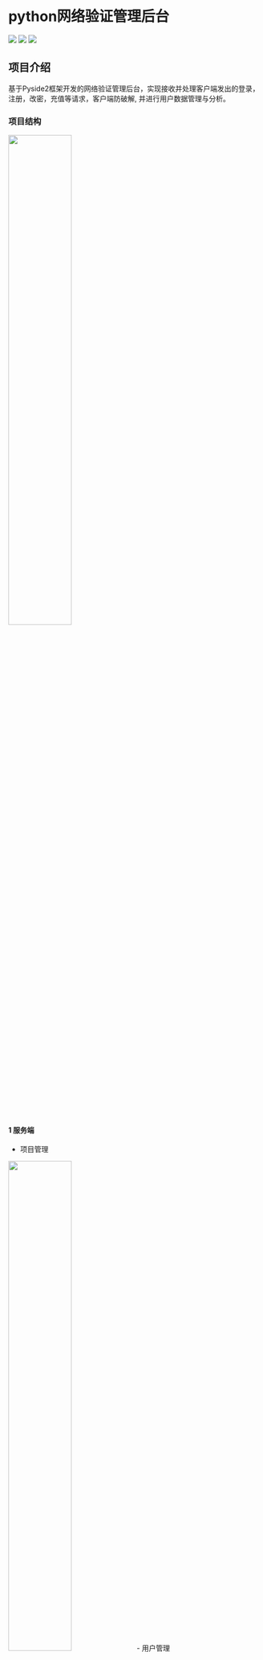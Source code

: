 # python网络验证管理后台
![](https://img.shields.io/badge/Python-3.8-blue.svg)
![](https://img.shields.io/badge/PySide2-5.15.2-blue.svg)
![](https://img.shields.io/badge/MySQL-5.7-green.svg)


## 项目介绍
基于Pyside2框架开发的网络验证管理后台，实现接收并处理客户端发出的登录，注册，改密，充值等请求，客户端防破解, 并进行用户数据管理与分析。

### 项目结构  
<img src=https://z3.ax1x.com/2021/06/04/2JtJo9.png width=50%>

#### 1 服务端
- 项目管理  
<img src=https://z3.ax1x.com/2021/06/03/2152TI.png width=50%>
- 用户管理  
<img src=https://z3.ax1x.com/2021/06/04/2JtFsS.png width=50%>
- 卡密管理  
<img src=https://z3.ax1x.com/2021/06/03/21OXNQ.png width=50%>
- 每日流水  
<img src=https://z3.ax1x.com/2021/06/03/23SfN8.png width=50%>
- IP与日志  
<img src=https://z3.ax1x.com/2021/07/02/R6EcFI.png width=50%>
- 数据库  
<img src=https://z3.ax1x.com/2021/06/23/RuxQDs.png width=50%>


#### 2 客户端
客户端demo用于配合服务端测试  
<img src=https://z3.ax1x.com/2021/06/03/23QPAO.png width=50%>
